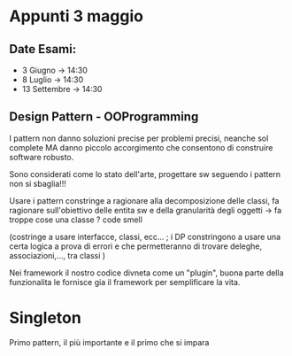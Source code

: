 # Appunti 3 maggio

## Date Esami:

- 3 Giugno $\rightarrow$ 14:30
- 8 Luglio $\rightarrow$ 14:30
- 13 Settembre $\rightarrow$ 14:30

## Design Pattern - OOProgramming

I pattern non danno soluzioni precise per problemi precisi, neanche sol complete MA danno piccolo accorgimento che consentono di construire software robusto.

Sono considerati come lo stato dell'arte, progettare sw seguendo i pattern non si sbaglia!!!

Usare i pattern constringe a ragionare alla decomposizione delle classi, fa ragionare sull'obiettivo delle entita sw e della granularità degli oggetti -> fa troppe cose una classe ? code smell

(costringe a usare interfacce, classi, ecc... ; i DP constringono a usare una certa logica a prova di errori e che permetteranno di trovare deleghe, associazioni,..., tra classi )

Nei framework il nostro codice divneta come un "plugin", buona parte della funzionalita le fornisce gia il framework per semplificare la vita.

# Singleton

Primo pattern, il più importante e il primo che si impara
